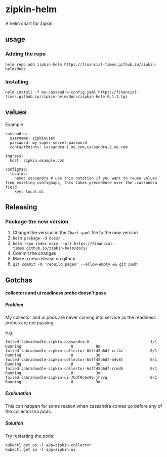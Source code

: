 # zipkin-helm
A helm chart for zipkin

## usage

### Adding the repo 

`helm repo add zipkin-helm https://financial-times.github.io/zipkin-helm/docs`

### Installing

`helm install -f my-cassandra-config.yaml https://financial-times.github.io/zipkin-helm/docs/zipkin-helm-0.1.1.tgz`

## values

Example

```
cassandra:
  username: zipkinuser
  password: my-super-secret-password
  contactPoints: cassandra-1.me.com,cassandra-2.me.com

ingress:
  host: zipkin.example.com

configmap:
  localdc:
    name: cassandra # use this notation if you want to reuse values from existing configmaps, this takes precedence over the .cassandra field
    key: local.dc
```

## Releasing

### Package the new version

1. Change the version in the `Chart.yaml` file to the new version
2. `helm package -d docs/ .`
3. `helm repo index docs --url https://financial-times.github.io/zipkin-helm/docs/`
4. Commit the changes
5. Make a new release on github
6. `git commit -m 'rebuild pages' --allow-empty && git push`

## Gotchas

#### collectors and ui readiness probe doesn't pass

##### Problem

My collector and ui pods are never coming into service as the readiness probes are not passing.

e.g.
```
foiled-labradoodle-zipkin-cassandra-0                           1/1       Running                      0          8m
foiled-labradoodle-zipkin-collector-6dff48b6df-crl4z            0/1       Running                      0          3m
foiled-labradoodle-zipkin-collector-6dff48b6df-m4v8t            0/1       Running                      0          3m
foiled-labradoodle-zipkin-collector-6dff48b6df-rrwdb            0/1       Running                      0          3m
foiled-labradoodle-zipkin-ui-7bdf9c6c96-jh7vq                   0/1       Running                      0          3m
```

##### Explanation

This can happen for some reason when cassandra comes up before any of the collectors/ui pods.

##### Solution
Try restarting the pods:

```
kubectl get po -l app=zipkin-collector
kubectl get po -l app=zipkin-ui
```
